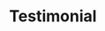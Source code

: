 ---
title: "Testimonial"
testimonials: [
  {
    id: 1,
    title: "Pages Edited",
    count: 114524,
    themeColor: "#18D7C7"
  },
  {
    id: 2,
    title: "Manuscripts Published",
    count: 532,
    themeColor: "#FED82B"
  },
  {
    id: 3,
    title: "Years of Experience",
    count: 15,
    themeColor: "#FF6766"
  }
]
---